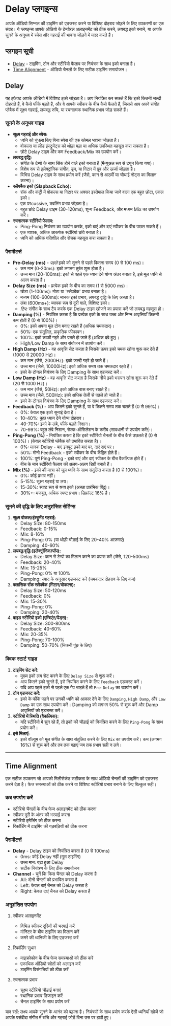 # Delay प्लगइन्स

आपके ऑडियो सिग्नल की टाइमिंग को एडजस्ट करने या विशिष्ट दोहराव जोड़ने के लिए उपकरणों का एक संग्रह। ये प्लगइन्स आपके ऑडियो के टेम्पोरल अलाइनमेंट को ठीक करने, लयबद्ध इको बनाने, या आपके सुनने के अनुभव में स्पेस और गहराई की भावना जोड़ने में मदद करते हैं।

## प्लगइन सूची

- [Delay](#delay) - टाइमिंग, टोन और स्टीरियो फैलाव पर नियंत्रण के साथ इको बनाता है।
- [Time Alignment](#time-alignment) - ऑडियो चैनलों के लिए सटीक टाइमिंग समायोजन।

## Delay

यह इफ़ेक्ट आपके ऑडियो में विशिष्ट इको जोड़ता है। आप नियंत्रित कर सकते हैं कि इको कितनी जल्दी दोहराते हैं, वे कैसे फीके पड़ते हैं, और वे आपके स्पीकर के बीच कैसे फैलते हैं, जिससे आप अपने संगीत प्लेबैक में सूक्ष्म गहराई, लयबद्ध रुचि, या रचनात्मक स्थानिक प्रभाव जोड़ सकते हैं।

### सुनने के अनुभव गाइड

- **सूक्ष्म गहराई और स्पेस:**
  - ध्वनि को धुंधला किए बिना स्पेस की एक कोमल भावना जोड़ता है।
  - वोकल्स या लीड इंस्ट्रूमेंट्स को थोड़ा बड़ा या अधिक उपस्थित महसूस करा सकता है।
  - छोटे Delay टाइम और कम Feedback/Mix का उपयोग करें।
- **लयबद्ध वृद्धि:**
  - संगीत के टेम्पो के साथ सिंक होने वाले इको बनाता है (मैन्युअल रूप से ट्यून किया गया)।
  - विशेष रूप से इलेक्ट्रॉनिक संगीत, ड्रम, या गिटार में ग्रूव और ऊर्जा जोड़ता है।
  - विभिन्न Delay टाइम के साथ प्रयोग करें (जैसे, कान से आठवीं या चौथाई नोट्स का मिलान करना)।
- **स्लैपबैक इको (Slapback Echo):**
  - रॉक और कंट्री में वोकल्स या गिटार पर अक्सर इस्तेमाल किया जाने वाला एक बहुत छोटा, एकल इको।
  - एक परcussive, डबलिंग प्रभाव जोड़ता है।
  - बहुत छोटे Delay टाइम (30-120ms), शून्य Feedback, और मध्यम Mix का उपयोग करें।
- **रचनात्मक स्टीरियो फैलाव:**
  - Ping-Pong नियंत्रण का उपयोग करके, इको बाएं और दाएं स्पीकर के बीच उछल सकते हैं।
  - एक व्यापक, अधिक आकर्षक स्टीरियो छवि बनाता है।
  - ध्वनि को अधिक गतिशील और रोचक महसूस करा सकता है।

### पैरामीटर्स

- **Pre-Delay (ms)** - *पहले* इको को सुनने से पहले कितना समय (0 से 100 ms)।
  - कम मान (0-20ms): इको लगभग तुरंत शुरू होता है।
  - उच्च मान (20-100ms): इको से पहले एक ध्यान देने योग्य अंतर बनाता है, इसे मूल ध्वनि से अलग करता है।
- **Delay Size (ms)** - प्रत्येक इको के बीच का समय (1 से 5000 ms)।
  - छोटा (1-100ms): मोटा या 'स्लैपबैक' प्रभाव बनाता है।
  - मध्यम (100-600ms): मानक इको प्रभाव, लयबद्ध वृद्धि के लिए अच्छा है।
  - लंबा (600ms+): व्यापक रूप से दूरी वाले, विशिष्ट इको।
  - *टिप:* संगीत के साथ टैप करके एक Delay टाइम खोजने का प्रयास करें जो लयबद्ध महसूस हो।
- **Damping (%)** - नियंत्रित करता है कि प्रत्येक इको के साथ उच्च और निम्न आवृत्तियाँ कितनी कम होती हैं (0 से 100%)।
  - 0%: इको अपना मूल टोन बनाए रखते हैं (अधिक चमकदार)।
  - 50%: एक संतुलित, प्राकृतिक फीकापन।
  - 100%: इको काफी गहरे और पतले हो जाते हैं (अधिक दबे हुए)।
  - High/Low Damp के साथ संयोजन में उपयोग करें।
- **High Damp (Hz)** - वह आवृत्ति सेट करता है जिसके ऊपर इको चमक खोना शुरू कर देते हैं (1000 से 20000 Hz)।
  - कम मान (जैसे, 2000Hz): इको जल्दी गहरे हो जाते हैं।
  - उच्च मान (जैसे, 10000Hz): इको अधिक समय तक चमकदार रहते हैं।
  - इको के टोनल नियंत्रण के लिए Damping के साथ एडजस्ट करें।
- **Low Damp (Hz)** - वह आवृत्ति सेट करता है जिसके नीचे इको भरापन खोना शुरू कर देते हैं (20 से 1000 Hz)।
  - कम मान (जैसे, 50Hz): इको अधिक बास बनाए रखते हैं।
  - उच्च मान (जैसे, 500Hz): इको अधिक तेज़ी से पतले हो जाते हैं।
  - इको के टोनल नियंत्रण के लिए Damping के साथ एडजस्ट करें।
- **Feedback (%)** - आप कितने इको सुनते हैं, या वे कितने समय तक चलते हैं (0 से 99%)।
  - 0%: केवल एक इको सुनाई देता है।
  - 10-40%: कुछ ध्यान देने योग्य दोहराव।
  - 40-70%: इको के लंबे, फीके पड़ते निशान।
  - 70-99%: बहुत लंबे निशान, सेल्फ-ऑसिलेशन के करीब (सावधानी से उपयोग करें!)।
- **Ping-Pong (%)** - नियंत्रित करता है कि इको स्टीरियो चैनलों के बीच कैसे उछलते हैं (0 से 100%)। (केवल स्टीरियो प्लेबैक को प्रभावित करता है)।
  - 0%: मानक Delay - बाएं इनपुट इको बाएं पर, दाएं दाएं पर।
  - 50%: मोनो Feedback - इको स्पीकर के बीच केंद्रित होते हैं।
  - 100%: पूर्ण Ping-Pong - इको बाएं और दाएं स्पीकर के बीच वैकल्पिक होते हैं।
  - बीच के मान स्टीरियो फैलाव की अलग-अलग डिग्री बनाते हैं।
- **Mix (%)** - इको की मात्रा को मूल ध्वनि के साथ संतुलित करता है (0 से 100%)।
  - 0%: कोई प्रभाव नहीं।
  - 5-15%: सूक्ष्म गहराई या लय।
  - 15-30%: स्पष्ट रूप से श्रव्य इको (अच्छा प्रारंभिक बिंदु)।
  - 30%+: मजबूत, अधिक स्पष्ट प्रभाव। डिफ़ॉल्ट 16% है।

### सुनने की वृद्धि के लिए अनुशंसित सेटिंग्स

1.  **सूक्ष्म वोकल/इंस्ट्रूमेंट गहराई:**
    - Delay Size: 80-150ms
    - Feedback: 0-15%
    - Mix: 8-16%
    - Ping-Pong: 0% (या थोड़ी चौड़ाई के लिए 20-40% आज़माएं)
    - Damping: 40-60%
2.  **लयबद्ध वृद्धि (इलेक्ट्रॉनिक/पॉप):**
    - Delay Size: कान से टेम्पो का मिलान करने का प्रयास करें (जैसे, 120-500ms)
    - Feedback: 20-40%
    - Mix: 15-25%
    - Ping-Pong: 0% या 100%
    - Damping: स्वाद के अनुसार एडजस्ट करें (चमकदार दोहराव के लिए कम)
3.  **क्लासिक रॉक स्लैपबैक (गिटार/वोकल्स):**
    - Delay Size: 50-120ms
    - Feedback: 0%
    - Mix: 15-30%
    - Ping-Pong: 0%
    - Damping: 20-40%
4.  **वाइड स्टीरियो इको (एम्बिएंट/पैड्स):**
    - Delay Size: 300-800ms
    - Feedback: 40-60%
    - Mix: 20-35%
    - Ping-Pong: 70-100%
    - Damping: 50-70% (चिकनी पूंछ के लिए)

### क्विक स्टार्ट गाइड

1.  **टाइमिंग सेट करें:**
    - मुख्य इको लय सेट करने के लिए `Delay Size` से शुरू करें।
    - आप कितने इको सुनते हैं, इसे नियंत्रित करने के लिए `Feedback` एडजस्ट करें।
    - यदि आप पहले इको से पहले एक गैप चाहते हैं तो `Pre-Delay` का उपयोग करें।
2.  **टोन एडजस्ट करें:**
    - इको के फीके पड़ने पर उनकी ध्वनि को आकार देने के लिए `Damping`, `High Damp`, और `Low Damp` का एक साथ उपयोग करें। Damping को लगभग 50% से शुरू करें और Damp आवृत्तियों को एडजस्ट करें।
3.  **स्टीरियो में स्थिति (वैकल्पिक):**
    - यदि स्टीरियो में सुन रहे हैं, तो इको की चौड़ाई को नियंत्रित करने के लिए `Ping-Pong` के साथ प्रयोग करें।
4.  **इसे मिलाएं:**
    - इको वॉल्यूम को मूल संगीत के साथ संतुलित करने के लिए `Mix` का उपयोग करें। कम (लगभग 16%) से शुरू करें और तब तक बढ़ाएं जब तक प्रभाव सही न लगे।

---

## Time Alignment

एक सटीक उपकरण जो आपको मिलीसेकंड सटीकता के साथ ऑडियो चैनलों की टाइमिंग को एडजस्ट करने देता है। फेज समस्याओं को ठीक करने या विशिष्ट स्टीरियो प्रभाव बनाने के लिए बिल्कुल सही।

### कब उपयोग करें
- स्टीरियो चैनलों के बीच फेज अलाइनमेंट को ठीक करना
- स्पीकर दूरी के अंतर की भरपाई करना
- स्टीरियो इमेजिंग को ठीक करना
- रिकॉर्डिंग में टाइमिंग की गड़बड़ियों को ठीक करना

### पैरामीटर्स
- **Delay** - Delay टाइम को नियंत्रित करता है (0 से 100ms)
  - 0ms: कोई Delay नहीं (मूल टाइमिंग)
  - उच्च मान: बढ़ा हुआ Delay
  - सटीक नियंत्रण के लिए ठीक समायोजन
- **Channel** - चुनें कि किस चैनल को Delay करना है
  - All: दोनों चैनलों को प्रभावित करता है
  - Left: केवल बाएं चैनल को Delay करता है
  - Right: केवल दाएं चैनल को Delay करता है

### अनुशंसित उपयोग

1. स्पीकर अलाइनमेंट
   - विभिन्न स्पीकर दूरियों की भरपाई करें
   - मॉनिटर के बीच टाइमिंग का मिलान करें
   - कमरे की ध्वनिकी के लिए एडजस्ट करें

2. रिकॉर्डिंग सुधार
   - माइक्रोफोन के बीच फेज समस्याओं को ठीक करें
   - एकाधिक ऑडियो स्रोतों को अलाइन करें
   - टाइमिंग विसंगतियों को ठीक करें

3. रचनात्मक प्रभाव
   - सूक्ष्म स्टीरियो चौड़ाई बनाएं
   - स्थानिक प्रभाव डिजाइन करें
   - चैनल टाइमिंग के साथ प्रयोग करें

याद रखें: लक्ष्य आपके सुनने के आनंद को बढ़ाना है। नियंत्रणों के साथ प्रयोग करके ऐसी ध्वनियाँ खोजें जो आपके पसंदीदा संगीत में रुचि और गहराई जोड़ें बिना उस पर हावी हुए।
